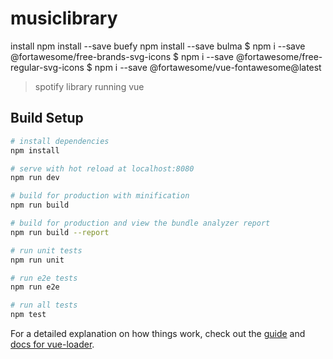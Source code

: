 # musiclibrary

install
npm install --save buefy
npm install --save bulma
$ npm i --save @fortawesome/free-brands-svg-icons
$ npm i --save @fortawesome/free-regular-svg-icons
$ npm i --save @fortawesome/vue-fontawesome@latest


> spotify library running vue

## Build Setup

``` bash
# install dependencies
npm install

# serve with hot reload at localhost:8080
npm run dev

# build for production with minification
npm run build

# build for production and view the bundle analyzer report
npm run build --report

# run unit tests
npm run unit

# run e2e tests
npm run e2e

# run all tests
npm test
```

For a detailed explanation on how things work, check out the [guide](http://vuejs-templates.github.io/webpack/) and [docs for vue-loader](http://vuejs.github.io/vue-loader).
